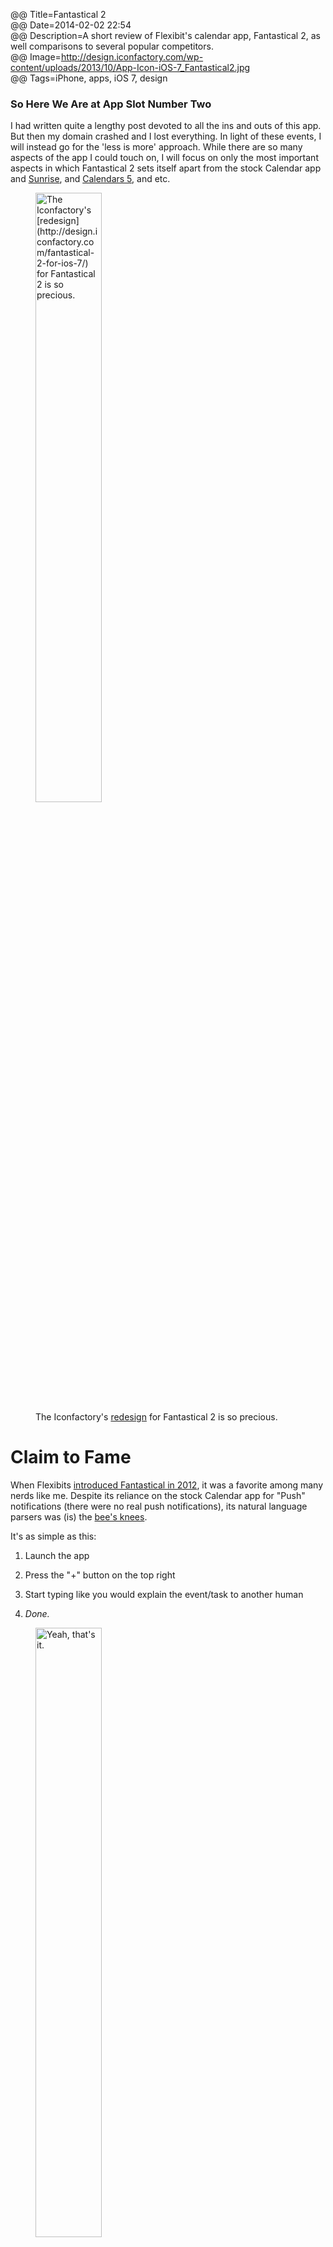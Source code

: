 @@ Title=Fantastical 2  
@@ Date=2014-02-02 22:54  
@@ Description=A short review of Flexibit's calendar app, Fantastical 2, as well comparisons to several popular competitors.  
@@ Image=http://design.iconfactory.com/wp-content/uploads/2013/10/App-Icon-iOS-7_Fantastical2.jpg  
@@ Tags=iPhone, apps, iOS 7, design  
  
### So Here We Are at App Slot Number Two

I had written quite a lengthy post devoted to all the ins and outs of this app. But then my domain crashed and I lost everything. In light of these events, I will instead go for the 'less is more' approach. While there are so many aspects of the app I could touch on, I will focus on only the most important aspects in which Fantastical 2 sets itself apart from the stock Calendar app and [Sunrise](http://www.sunrise.am/), and [Calendars 5](http://readdle.com/products/calendars5/), and etc.

<figure>
	<img src="http://design.iconfactory.com/wp-content/uploads/2013/10/App-Icon-iOS-7_Fantastical2.jpg" alt="The Iconfactory's [redesign](http://design.iconfactory.com/fantastical-2-for-ios-7/) for Fantastical 2 is so precious." width="50%" />
	<figcaption>The Iconfactory's <a href="http://design.iconfactory.com/fantastical-2-for-ios-7/" />redesign</a> for Fantastical 2 is so precious.</figcaption>
</figure>

# Claim to Fame

When Flexibits [introduced Fantastical in 2012](http://www.macworld.com/article/2017389/review-fantastical-for-iphone-shines-despite-ios-caused-limitations.html), it was a favorite among many nerds like me. Despite its reliance on the stock Calendar app for "Push" notifications (there were no real push notifications), its natural language parsers was (is) the [bee's knees](http://www.macstories.net/reviews/fantastical-for-iphone-review/). 

It's as simple as this:

1. Launch the app

2. Press the "+" button on the top right

3. Start typing like you would explain the event/task to another human

4. *Done.*

<figure>
	<img src="http://d.pr/i/1dddh+" alt="Yeah, that's it." width="50%" />
	<figcaption>Yeah, that's it.</figcaption>
</figure>

Gone are these days:

<figure>
	<img src="http://d.pr/i/1aiHr+" alt="Never again." width="50%" />
	<figcaption>Never again.</figcaption>
</figure>

# Functionality

For version 2, Flexibits also included a fourth row of keys, accessible without having to press the "123" button on the lower left portion of the keyboard. Nice.

Also in this version is a new Week view for Landscape mode:

<figure>
	<img src="http://d.pr/i/BNnH+" alt="Does anyone actually use their iPhone in landscape?" width="70%" />
	<figcaption>Does anyone actually use their iPhone in landscape?</figcaption>
</figure>

A big feature update for Fantastical 2 was the integration of the stock Reminders app. For all the reasons for foregoing the stock Calendar app, there exist just as many reasons for foregoing the stock Reminders app. Fantastical 2 lets me do that.

<figure>
	<img src="http://d.pr/i/15UTy+" alt="Such a nice feature" width="50%" />
	<figcaption>Such a nice feature</figcaption>
</figure>

# Design

At first glance, not a whole lot has changed since the iOS 6 version of Fantastical. The reddish top bar remains, albeit with a much brighter and iOS 7-like hue. There is also a new Light theme, which, again, is pretty iOS 7 feeling. I like it and have been using it for a bit. 

I'm the first to admit that when it comes to a lot of the visual and otherwise UI/UX changes iOS 7 brought, the grass was definitely not greener. Don't get me wrong, I like a lot of the sweeping changes Jony Ive brought. The [skeumorphic touches](http://www.cultofmac.com/189707/steve-jobs-himself-is-responsible-for-calendar-and-game-centers-hideous-skeuomorphic-designs/) that Steve Jobs and Scott Forstall favorited were like vestigial organs, once they were necessary, but now they are obsolete. In 2007, I'm sure everyone really did need the Notes app to have all that chrome. But this isn't 2007, it's 2014. I just wish Ive would have spent a little bit more time in the [details](http://ios7fail.tumblr.com/) (more on that later). 

<figure>
	<img src="http://d.pr/i/A7lR+" alt="Fantastical 1.1.6 (iOS 6)" width="50%" />
	<figcaption>Fantastical 1.1.6 (iOS 6)</figcaption>
</figure>

<figure>
	<img src="http://d.pr/i/SumY+" alt="Fantastical 2.0.4 (iOS 7 only)
Dark theme" width="50%" />
	<figcaption>Fantastical 2.0.4 (iOS 7 only)
Dark theme</figcaption>
</figure>

<figure>
	<img src="http://d.pr/i/MzGi+" alt="Fantastical 2.0.4 (iOS 7 only)
Light theme" width="50%" />
	<figcaption>Fantastical 2.0.4 (iOS 7 only)
Light theme</figcaption>
</figure>

# The Competition

## [Sunrise](Http://www.sunrise.am/)
Sunrise [tries to be](Http://www.idownloadblog.com/2014/01/09/Sunrise-Calendar-Ipad/) a 'Fantastical+,' but ultimately eschews parsing prowess for social. 

<figure>
	<img src="http://d.pr/i/15enF+" alt="The weather and iconography is nice, no doubt." width="50%" />
	<figcaption>The weather and iconography is nice, no doubt.</figcaption>
</figure>

<figure>
	<img src="http://d.pr/i/1aRkU+" alt="But the parser, well, there is no parser. This is like the stock Calendar app. That sucks." width="50%" />
	<figcaption>But the parser, well, there is no parser. This is like the stock Calendar app. That sucks.</figcaption>
</figure>

Overall, Sunrise is quite pretty. It has more white space, and doesn't feel as task-y as Fantastical. But, if you haven't guessed it already, I am the type of person who wants to get as much information as possible on the screen (within reason). Sunrise isn't that. 

## [Calendars 5](http://readdle.com/products/calendars5/)

This is kind of an [oddball](http://www.macstories.net/Reviews/Calendars-5-Review/). It's biggest pro is the unique portrait Day view, which is like what Fantastical 2 does in Landscape, only in portrait. Its parser is closer to Fantastical than Sunrise, and its design is more spartan than Sunrise, and to some extent, Fantastical.

<figure>
	<img src="http://d.pr/i/18doD+" alt="Meh" width="50%" />
	<figcaption>Meh</figcaption>
</figure>

<figure>
	<img src="http://d.pr/i/1dpEy+" alt="This isn't bad. Not as smart as Fantastical, and no Reminders integration (or any reminders at all)" width="50%" />
	<figcaption>This isn't bad. Not as smart as Fantastical, and no Reminders integration (or any reminders at all)</figcaption>
</figure>

# Summary

When I am at work, I often only have a few of minutes between patients. And when it does come time to add an event or make a reminder, my goto apps are Fantastical and [Drafts](http://agiletortoise.com/drafts/) (more on that later). I want to be able to add an event quickly, lock my phone, put it in my pocket, and go on with my day. Fantastical is the bomb for this. 

Fantastical 2 is $1.99 on the [App Store](https://itunes.apple.com/us/app/fantastical-2-calendar-reminders/id718043190?at=1l3vx9s) and is a small price to pay for expediency. I have quite a few thoughts on the current state of paid apps on the App Store (more on that later), but suffice it to say that I am more than willing to spend money on apps that make my iOS experience better. Fantastical is one of those apps.

## The Pros

* Brilliant natural language parser saves tons of time
* One-stop shopping for events and reminders
* Push notifications (finally)

## The Cons

* Minimal white (dark) space in the Ticker view
